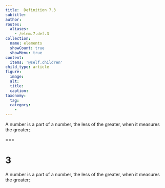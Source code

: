 ```yaml
---
title:  Definition 7.3
subtitle: 
author:
routes:
  aliases:
    - /elem.7.def.3
collection:
  name: elements
  showCount: true
  showMenu: true
content:
  items: '@self.children'
child_type: article
figure:
  image:
  alt:
  title:
  caption:
taxonomy:
  tag:
  category:
    - 
---
```


<p> A number is <hi rend="bold">a part</hi> of a number, the less of the greater, when it measures the greater;</p>

===

<h1>3</h1>
<p> A number is <span class="bold">a part</span> of a number, the less of the greater, when it measures the greater;</p>
